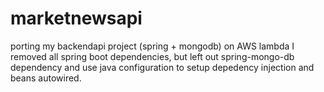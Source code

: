 # marketnewsapi
porting my backendapi project (spring + mongodb) on AWS lambda
I removed all spring boot dependencies, but left out spring-mongo-db dependency and use java configuration to setup depedency injection and beans autowired.


